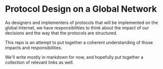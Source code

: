 Protocol Design on a Global Network
===================================

As designers and implementers of protocols that will be implemented on
the global Internet, we have responsibilities to think about the
impact of our decisions and the way that the protocols are structured.

This repo is an attempt to put together a coherent understanding of
those impacts and responsibilities.

We'll write mostly in markdown for now, and hopefully put together a
collection of relevant links as well.

